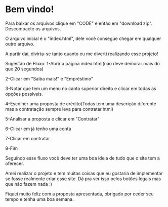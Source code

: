 <h1>Bem vindo!</h1>
<p></p>
Para baixar os arquivos clique em "CODE" e então em "download zip". Descompacte os arquivos.
<p></p>
O arquivo inicial é o "index.html", dele você consegue chegar em qualquer outro arquivo.
<p></p>
A partir daí, divirta-se tanto quanto eu me diverti realizando esse projeto!
<p></p>
Sugestão de Fluxo:
1-Abrir a página index.html(não deve demorar mais do que 20 segundos)
<p></p>
2-Clicar em "Saiba mais!" e "Empréstimo"
<p></p>
3-Notar que tem um menu no canto superior direito e clicar em todas as opções possíveis.
<p></p>
4-Escolher uma proposta de crédito(Todas tem uma descrição diferente mas a contratação sempre leva para contratar.html)
<p></p>
5-Analisar a proposta e clicar em "Contratar"
<p></p>
6-Clicar em já tenho uma conta
<p></p>
7-Clicar em contratar
<p></p>
8-Fim
<p></p>
Seguindo esse fluxo você deve ter uma boa ideia de tudo que o site tem a oferecer.
<p></p>
Amei realizar o projeto e tem muitas coisas que eu gostaria de implementar se fosse realmente criar esse site. Dá pra ver isso pelos botões legais mas que não fazem nada :)
<p></p>
Fiquei muito feliz com a proposta apresentada, obrigado por ceder seu tempo e tenha uma boa semana.
